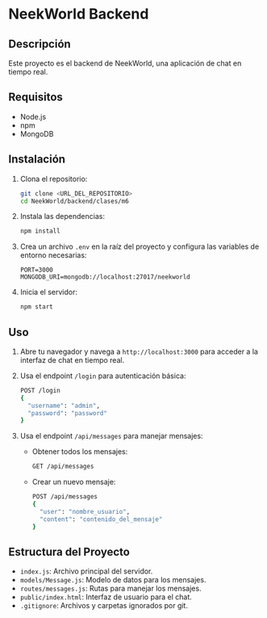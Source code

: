 # NeekWorld Backend

## Descripción

Este proyecto es el backend de NeekWorld, una aplicación de chat en tiempo real.

## Requisitos

- Node.js
- npm
- MongoDB

## Instalación

1. Clona el repositorio:

   ```bash
   git clone <URL_DEL_REPOSITORIO>
   cd NeekWorld/backend/clases/m6
   ```
2. Instala las dependencias:

   ```bash
   npm install
   ```
3. Crea un archivo `.env` en la raíz del proyecto y configura las variables de entorno necesarias:

   ```env
   PORT=3000
   MONGODB_URI=mongodb://localhost:27017/neekworld
   ```
4. Inicia el servidor:

   ```bash
   npm start
   ```

## Uso

1. Abre tu navegador y navega a `http://localhost:3000` para acceder a la interfaz de chat en tiempo real.
2. Usa el endpoint `/login` para autenticación básica:

   ```bash
   POST /login
   {
     "username": "admin",
     "password": "password"
   }
   ```
3. Usa el endpoint `/api/messages` para manejar mensajes:

   - Obtener todos los mensajes:
     ```bash
     GET /api/messages
     ```
   - Crear un nuevo mensaje:
     ```bash
     POST /api/messages
     {
       "user": "nombre_usuario",
       "content": "contenido_del_mensaje"
     }
     ```

## Estructura del Proyecto

- `index.js`: Archivo principal del servidor.
- `models/Message.js`: Modelo de datos para los mensajes.
- `routes/messages.js`: Rutas para manejar los mensajes.
- `public/index.html`: Interfaz de usuario para el chat.
- `.gitignore`: Archivos y carpetas ignorados por git.
